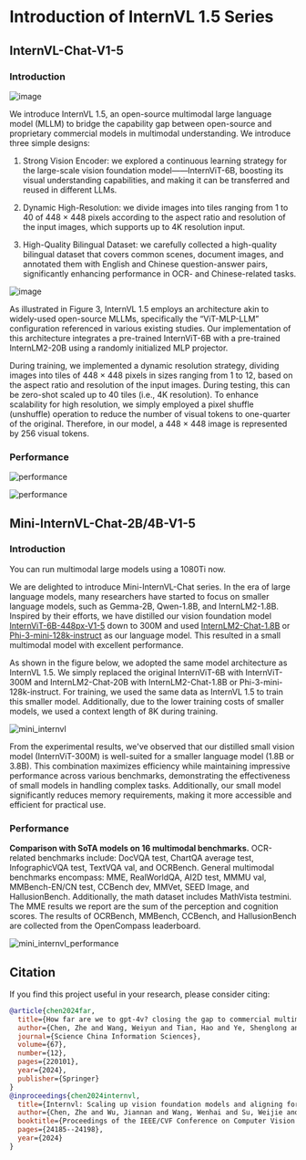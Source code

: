# Introduction of InternVL 1.5 Series

## InternVL-Chat-V1-5

### Introduction

![image](./figure1.png)

We introduce InternVL 1.5, an open-source multimodal large language model (MLLM) to bridge the capability gap between open-source and proprietary commercial models in multimodal understanding. We introduce three simple designs:

1. Strong Vision Encoder: we explored a continuous learning strategy for the large-scale vision foundation model——InternViT-6B, boosting its visual understanding capabilities, and making it can be transferred and reused in different LLMs.

2. Dynamic High-Resolution: we divide images into tiles ranging from 1 to 40 of 448 × 448 pixels according to the aspect ratio and resolution of the input images, which supports up to 4K resolution input.

3. High-Quality Bilingual Dataset: we carefully collected a high-quality bilingual dataset that covers common scenes, document images, and annotated them with English and Chinese question-answer pairs, significantly enhancing performance in OCR- and Chinese-related tasks.

![image](./figure2.png)

As illustrated in Figure 3, InternVL 1.5 employs an architecture akin to widely-used open-source MLLMs, specifically the “ViT-MLP-LLM” configuration referenced in various existing studies. Our implementation of this architecture integrates a pre-trained InternViT-6B with a pre-trained InternLM2-20B using a randomly initialized MLP projector.

During training, we implemented a dynamic resolution strategy, dividing images into tiles of 448 × 448 pixels in sizes ranging from 1 to 12, based on the aspect ratio and resolution of the input images. During testing, this can be zero-shot scaled up to 40 tiles (i.e., 4K resolution). To enhance scalability for high resolution, we simply employed a pixel shuffle (unshuffle) operation to reduce the number of visual tokens to one-quarter of the original. Therefore, in our model, a 448 × 448 image is represented by 256 visual tokens.

### Performance

![performance](./performance1.png)

![performance](./performance2.png)

## Mini-InternVL-Chat-2B/4B-V1-5

### Introduction

You can run multimodal large models using a 1080Ti now.

We are delighted to introduce Mini-InternVL-Chat series. In the era of large language models, many researchers have started to focus on smaller language models, such as Gemma-2B, Qwen-1.8B, and InternLM2-1.8B. Inspired by their efforts, we have distilled our vision foundation model [InternViT-6B-448px-V1-5](https://huggingface.co/OpenGVLab/InternViT-6B-448px-V1-5) down to 300M and used [InternLM2-Chat-1.8B](https://huggingface.co/internlm/internlm2-chat-1_8b) or [Phi-3-mini-128k-instruct](https://huggingface.co/microsoft/Phi-3-mini-128k-instruct) as our language model. This resulted in a small multimodal model with excellent performance.

As shown in the figure below, we adopted the same model architecture as InternVL 1.5. We simply replaced the original InternViT-6B with InternViT-300M and InternLM2-Chat-20B with InternLM2-Chat-1.8B or Phi-3-mini-128k-instruct. For training, we used the same data as InternVL 1.5 to train this smaller model. Additionally, due to the lower training costs of smaller models, we used a context length of 8K during training.

![mini_internvl](./mini_internvl_arch.png)

From the experimental results, we've observed that our distilled small vision model (InternViT-300M) is well-suited for a smaller language model (1.8B or 3.8B). This combination maximizes efficiency while maintaining impressive performance across various benchmarks, demonstrating the effectiveness of small models in handling complex tasks. Additionally, our small model significantly reduces memory requirements, making it more accessible and efficient for practical use.

### Performance

**Comparison with SoTA models on 16 multimodal benchmarks.** OCR-related benchmarks include: DocVQA test, ChartQA average test, InfographicVQA test, TextVQA val, and OCRBench. General multimodal benchmarks encompass: MME, RealWorldQA, AI2D test, MMMU val, MMBench-EN/CN test, CCBench dev, MMVet, SEED Image, and HallusionBench. Additionally, the math dataset includes MathVista testmini. The MME results we report are the sum of the perception and cognition scores. The results of OCRBench, MMBench, CCBench, and HallusionBench are collected from the OpenCompass leaderboard.

![mini_internvl_performance](./mini_internvl_performance.png)

## Citation

If you find this project useful in your research, please consider citing:

```BibTeX
@article{chen2024far,
  title={How far are we to gpt-4v? closing the gap to commercial multimodal models with open-source suites},
  author={Chen, Zhe and Wang, Weiyun and Tian, Hao and Ye, Shenglong and Gao, Zhangwei and Cui, Erfei and Tong, Wenwen and Hu, Kongzhi and Luo, Jiapeng and Ma, Zheng and others},
  journal={Science China Information Sciences},
  volume={67},
  number={12},
  pages={220101},
  year={2024},
  publisher={Springer}
}
@inproceedings{chen2024internvl,
  title={Internvl: Scaling up vision foundation models and aligning for generic visual-linguistic tasks},
  author={Chen, Zhe and Wu, Jiannan and Wang, Wenhai and Su, Weijie and Chen, Guo and Xing, Sen and Zhong, Muyan and Zhang, Qinglong and Zhu, Xizhou and Lu, Lewei and others},
  booktitle={Proceedings of the IEEE/CVF Conference on Computer Vision and Pattern Recognition},
  pages={24185--24198},
  year={2024}
}
```

<br>
<br>
